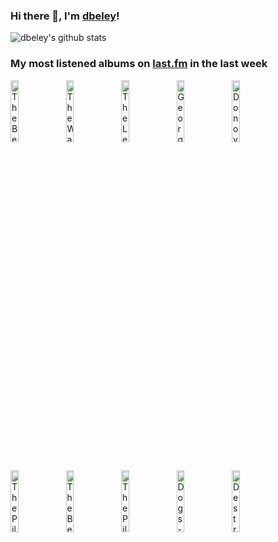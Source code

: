 ### Hi there 👋, I'm [dbeley](https://dbeley.ovh/en)!

![dbeley's github stats](https://github-readme-stats.vercel.app/api?username=dbeley)

### My most listened albums on [last.fm](https://www.last.fm/user/d_beley) in the last week

[<img src='https://lastfm.freetls.fastly.net/i/u/300x300/0e17c97cccf44f7a85bb6c1c4029c0c9.png' width='16%' height='16%' alt='The Beatles - The Beatles'>](https://www.last.fm/music/the%2bbeatles/the%2bbeatles)&nbsp;
[<img src='https://lastfm.freetls.fastly.net/i/u/300x300/484a601744f5772f0cae81cce00a614d.jpg' width='16%' height='16%' alt='The Waterboys - This Is The Sea'>](https://www.last.fm/music/the%2bwaterboys/this%2bis%2bthe%2bsea)&nbsp;
[<img src='https://lastfm.freetls.fastly.net/i/u/300x300/8808cce994244a6e968c157b894ef136.jpg' width='16%' height='16%' alt='The Lemonheads - Its a Shame About Ray'>](https://www.last.fm/music/the%2blemonheads/it%2527s%2ba%2bshame%2babout%2bray)&nbsp;
[<img src='https://lastfm.freetls.fastly.net/i/u/300x300/757f4f613029461bc61d036c2e986961.png' width='16%' height='16%' alt='Georges Brassens - Volume 2: Les Amoureux des bancs publics'>](https://www.last.fm/music/georges%2bbrassens/volume%2b2%253a%2bles%2bamoureux%2bdes%2bbancs%2bpublics)&nbsp;
[<img src='https://lastfm.freetls.fastly.net/i/u/300x300/2b0558b7a1a84208ae54e1f9cc79093d.png' width='16%' height='16%' alt='Donovan - A Gift From A Flower To A Garden'>](https://www.last.fm/music/donovan/a%2bgift%2bfrom%2ba%2bflower%2bto%2ba%2bgarden)&nbsp;
<br>
[<img src='https://lastfm.freetls.fastly.net/i/u/300x300/e9980dd1d12e46f4bc466bd6aff9b31e.jpg' width='16%' height='16%' alt='The Pillows - フリクリ サントラ 3'>](https://www.last.fm/music/the%2bpillows/%25e3%2583%2595%25e3%2583%25aa%25e3%2582%25af%25e3%2583%25aa%2b%25e3%2582%25b5%25e3%2583%25b3%25e3%2583%2588%25e3%2583%25a9%2b3)&nbsp;
[<img src='https://lastfm.freetls.fastly.net/i/u/300x300/af251669a48a4bafb448e1f6c0de01be.png' width='16%' height='16%' alt='The Beatles - Abbey Road'>](https://www.last.fm/music/the%2bbeatles/abbey%2broad)&nbsp;
[<img src='https://lastfm.freetls.fastly.net/i/u/300x300/1a51a605a0474fea41d8348090ab73c2.jpg' width='16%' height='16%' alt='The Pillows - Fool on the Planet'>](https://www.last.fm/music/the%2bpillows/fool%2bon%2bthe%2bplanet)&nbsp;
[<img src='https://lastfm.freetls.fastly.net/i/u/300x300/d5734e533c1f43baa06118579f2ae9c4.jpg' width='16%' height='16%' alt='Dogs - Too Much Class For The Neighbourhood'>](https://www.last.fm/music/dogs/too%2bmuch%2bclass%2bfor%2bthe%2bneighbourhood)&nbsp;
[<img src='https://lastfm.freetls.fastly.net/i/u/300x300/5495521a59f49db169b74cbf7332b8b5.png' width='16%' height='16%' alt='Destroyer - Kaputt'>](https://www.last.fm/music/destroyer/kaputt)&nbsp;
<br>
